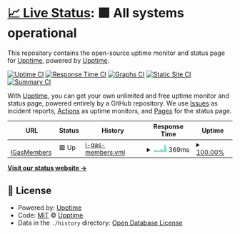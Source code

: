 # [📈 Live Status](https://upptime.github.io/upptime): <!--live status--> **🟩 All systems operational**

This repository contains the open-source uptime monitor and status page for [Upptime](https://upptime.js.org), powered by [Upptime](https://github.com/upptime/upptime).

[![Uptime CI](https://github.com/HoracioImagen/Monitor/workflows/Uptime%20CI/badge.svg)](https://github.com/HoracioImagen/Monitor/actions?query=workflow%3A%22Uptime+CI%22)
[![Response Time CI](https://github.com/HoracioImagen/Monitor/workflows/Response%20Time%20CI/badge.svg)](https://github.com/HoracioImagen/Monitor/actions?query=workflow%3A%22Response+Time+CI%22)
[![Graphs CI](https://github.com/HoracioImagen/Monitor/workflows/Graphs%20CI/badge.svg)](https://github.com/HoracioImagen/Monitor/actions?query=workflow%3A%22Graphs+CI%22)
[![Static Site CI](https://github.com/HoracioImagen/Monitor/workflows/Static%20Site%20CI/badge.svg)](https://github.com/HoracioImagen/Monitor/actions?query=workflow%3A%22Static+Site+CI%22)
[![Summary CI](https://github.com/HoracioImagen/Monitor/workflows/Summary%20CI/badge.svg)](https://github.com/HoracioImagen/Monitor/actions?query=workflow%3A%22Summary+CI%22)

With [Upptime](https://upptime.js.org), you can get your own unlimited and free uptime monitor and status page, powered entirely by a GitHub repository. We use [Issues](https://github.com/upptime/upptime/issues) as incident reports, [Actions](https://github.com/HoracioImagen/Monitor/actions) as uptime monitors, and [Pages](https://upptime.github.io/upptime) for the status page.

<!--start: status pages-->
<!-- This summary is generated by Upptime (https://github.com/upptime/upptime) -->
<!-- Do not edit this manually, your changes will be overwritten -->
<!-- prettier-ignore -->
| URL | Status | History | Response Time | Uptime |
| --- | ------ | ------- | ------------- | ------ |
| <img alt="" src="https://favicons.githubusercontent.com/www.igasmembers.mx" height="13"> [IGasMembers](https://www.igasmembers.mx) | 🟩 Up | [i-gas-members.yml](https://github.com/HoracioImagen/Monitor/commits/HEAD/history/i-gas-members.yml) | <details><summary><img alt="Response time graph" src="./graphs/i-gas-members/response-time-week.png" height="20"> 369ms</summary><br><a href="https://HoracioImagen.github.io/Monitor/history/i-gas-members"><img alt="Response time 352" src="https://img.shields.io/endpoint?url=https%3A%2F%2Fraw.githubusercontent.com%2FHoracioImagen%2FMonitor%2FHEAD%2Fapi%2Fi-gas-members%2Fresponse-time.json"></a><br><a href="https://HoracioImagen.github.io/Monitor/history/i-gas-members"><img alt="24-hour response time 303" src="https://img.shields.io/endpoint?url=https%3A%2F%2Fraw.githubusercontent.com%2FHoracioImagen%2FMonitor%2FHEAD%2Fapi%2Fi-gas-members%2Fresponse-time-day.json"></a><br><a href="https://HoracioImagen.github.io/Monitor/history/i-gas-members"><img alt="7-day response time 369" src="https://img.shields.io/endpoint?url=https%3A%2F%2Fraw.githubusercontent.com%2FHoracioImagen%2FMonitor%2FHEAD%2Fapi%2Fi-gas-members%2Fresponse-time-week.json"></a><br><a href="https://HoracioImagen.github.io/Monitor/history/i-gas-members"><img alt="30-day response time 346" src="https://img.shields.io/endpoint?url=https%3A%2F%2Fraw.githubusercontent.com%2FHoracioImagen%2FMonitor%2FHEAD%2Fapi%2Fi-gas-members%2Fresponse-time-month.json"></a><br><a href="https://HoracioImagen.github.io/Monitor/history/i-gas-members"><img alt="1-year response time 352" src="https://img.shields.io/endpoint?url=https%3A%2F%2Fraw.githubusercontent.com%2FHoracioImagen%2FMonitor%2FHEAD%2Fapi%2Fi-gas-members%2Fresponse-time-year.json"></a></details> | <details><summary><a href="https://HoracioImagen.github.io/Monitor/history/i-gas-members">100.00%</a></summary><a href="https://HoracioImagen.github.io/Monitor/history/i-gas-members"><img alt="All-time uptime 100.00%" src="https://img.shields.io/endpoint?url=https%3A%2F%2Fraw.githubusercontent.com%2FHoracioImagen%2FMonitor%2FHEAD%2Fapi%2Fi-gas-members%2Fuptime.json"></a><br><a href="https://HoracioImagen.github.io/Monitor/history/i-gas-members"><img alt="24-hour uptime 100.00%" src="https://img.shields.io/endpoint?url=https%3A%2F%2Fraw.githubusercontent.com%2FHoracioImagen%2FMonitor%2FHEAD%2Fapi%2Fi-gas-members%2Fuptime-day.json"></a><br><a href="https://HoracioImagen.github.io/Monitor/history/i-gas-members"><img alt="7-day uptime 100.00%" src="https://img.shields.io/endpoint?url=https%3A%2F%2Fraw.githubusercontent.com%2FHoracioImagen%2FMonitor%2FHEAD%2Fapi%2Fi-gas-members%2Fuptime-week.json"></a><br><a href="https://HoracioImagen.github.io/Monitor/history/i-gas-members"><img alt="30-day uptime 100.00%" src="https://img.shields.io/endpoint?url=https%3A%2F%2Fraw.githubusercontent.com%2FHoracioImagen%2FMonitor%2FHEAD%2Fapi%2Fi-gas-members%2Fuptime-month.json"></a><br><a href="https://HoracioImagen.github.io/Monitor/history/i-gas-members"><img alt="1-year uptime 100.00%" src="https://img.shields.io/endpoint?url=https%3A%2F%2Fraw.githubusercontent.com%2FHoracioImagen%2FMonitor%2FHEAD%2Fapi%2Fi-gas-members%2Fuptime-year.json"></a></details>

<!--end: status pages-->

[**Visit our status website →**](https://upptime.github.io/upptime)

## 📄 License

- Powered by: [Upptime](https://github.com/upptime/upptime)
- Code: [MIT](./LICENSE) © [Upptime](https://upptime.js.org)
- Data in the `./history` directory: [Open Database License](https://opendatacommons.org/licenses/odbl/1-0/)
